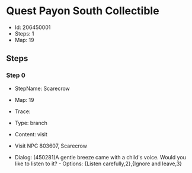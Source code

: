 # Quest Payon South Collectible

- Id: 206450001
- Steps: 1
- Map: 19

## Steps

### Step 0
- StepName:  Scarecrow
- Map:  19
- Trace:  
- Type:  branch
- Content:  visit
- Visit NPC 803607, Scarecrow

- Dialog: (450281)A gentle breeze came with a child's voice. Would you like to listen to it? - Options: {Listen carefully,2},{Ignore and leave,3}



